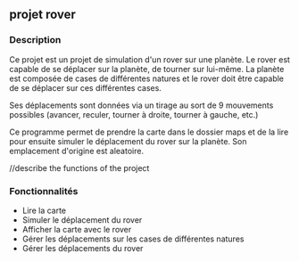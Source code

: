 ## projet rover
### Description
Ce projet est un projet de simulation d'un rover sur une planète. Le rover est capable de se déplacer sur la planète, de tourner sur lui-même. 
La planète est composée de cases de différentes natures et le rover doit être capable de se déplacer sur ces différentes cases.

Ses déplacements sont données via un tirage au sort de 9 mouvements possibles (avancer, reculer, tourner à droite, tourner à gauche, etc.)

Ce programme permet de prendre la carte dans le dossier maps et de la lire pour ensuite simuler le déplacement du rover sur la planète.
Son emplacement d'origine est aleatoire.

//describe the functions of the project
### Fonctionnalités
- Lire la carte
- Simuler le déplacement du rover
- Afficher la carte avec le rover
- Gérer les déplacements sur les cases de différentes natures
- Gérer les déplacements du rover
